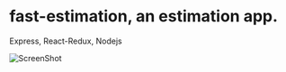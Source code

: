 # fast-estimation, an estimation app.
Express, React-Redux, Nodejs

![ScreenShot](/screenshots/fe.png)
